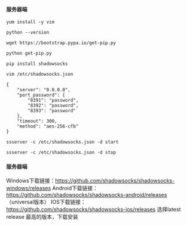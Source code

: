 #### **服务器端**
```
yum install -y vim
 
python --version
 
wget https://bootstrap.pypa.io/get-pip.py
 
python get-pip.py
 
pip install shadowsocks
 
vim /etc/shadowsocks.json
```
```
{
	"server": "0.0.0.0",
	"port_password": {
		"8391": "password",
		"8392": "password",
		"8393": "password"
	},
	"timeout": 300,
	"method": "aes-256-cfb"
}
```
```
ssserver -c /etc/shadowsocks.json -d start
 
ssserver -c /etc/shadowsocks.json -d stop
```
#### **服务器端**

Windows下载链接：https://github.com/shadowsocks/shadowsocks-windows/releases
Android下载链接：https://github.com/shadowsocks/shadowsocks-android/releases （universal版本）
IOS下载链接：https://github.com/shadowsocks/shadowsocks-ios/releases
选择latest release 最高的版本，下载安装